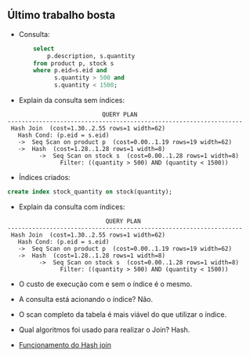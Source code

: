 ## Último trabalho bosta

- Consulta:
    ```sql
        select
            p.description, s.quantity
        from product p, stock s
        where p.eid=s.eid and
              s.quantity > 500 and
              s.quantity < 1500;
    ```

- Explain da consulta sem índices:
```
                           QUERY PLAN                             
-------------------------------------------------------------------
 Hash Join  (cost=1.30..2.55 rows=1 width=62)
   Hash Cond: (p.eid = s.eid)
   ->  Seq Scan on product p  (cost=0.00..1.19 rows=19 width=62)
   ->  Hash  (cost=1.28..1.28 rows=1 width=8)
         ->  Seq Scan on stock s  (cost=0.00..1.28 rows=1 width=8)
               Filter: ((quantity > 500) AND (quantity < 1500))
```


- Índices criados:
```sql
create index stock_quantity on stock(quantity);
```

- Explain da consulta com índices:

```
                            QUERY PLAN                             
-------------------------------------------------------------------
 Hash Join  (cost=1.30..2.55 rows=1 width=62)
   Hash Cond: (p.eid = s.eid)
   ->  Seq Scan on product p  (cost=0.00..1.19 rows=19 width=62)
   ->  Hash  (cost=1.28..1.28 rows=1 width=8)
         ->  Seq Scan on stock s  (cost=0.00..1.28 rows=1 width=8)
               Filter: ((quantity > 500) AND (quantity < 1500))
```

- O custo de execução com e sem o índice é o mesmo.

- A consulta está acionando o índice? Não.

- O scan completo da tabela é mais viável do que utilizar o índice.

- Qual algoritmos foi usado para realizar o Join? Hash.

- [Funcionamento do Hash join](https://youtu.be/uX6PmZhS2zU?t=410)